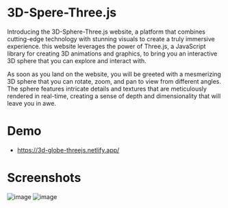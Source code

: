 # 3D-Spere-Three.js
 Introducing the 3D-Sphere-Three.js website, a platform that combines cutting-edge technology with stunning visuals to create a truly immersive experience. this website leverages the power of Three.js, a JavaScript library for creating 3D animations and graphics, to bring you an interactive 3D sphere that you can explore and interact with.

As soon as you land on the website, you will be greeted with a mesmerizing 3D sphere that you can rotate, zoom, and pan to view from different angles. The sphere features intricate details and textures that are meticulously rendered in real-time, creating a sense of depth and dimensionality that will leave you in awe.


# Demo
- https://3d-globe-threejs.netlify.app/
# Screenshots

<img alt="image" src="https://i.imgur.com/nuhO4HP.png">
<img alt="image" src="https://i.imgur.com/Z28UnJx.png">